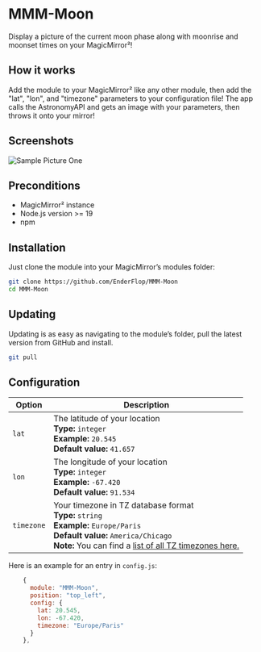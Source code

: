 
# MMM-Moon

Display a picture of the current moon phase along with moonrise and moonset times on your MagicMirror²!

## How it works

Add the module to your MagicMirror² like any other module, then add the "lat", "lon", and "timezone" parameters to your configuration file! The app calls the AstronomyAPI and gets an image with your parameters, then throws it onto your mirror!

## Screenshots

![Sample Picture One](./imgs/moon_pic1.png)

## Preconditions

* MagicMirror² instance
* Node.js version >= 19
* npm

## Installation

Just clone the module into your MagicMirror’s modules folder:

```bash
git clone https://github.com/EnderFlop/MMM-Moon
cd MMM-Moon
```

## Updating

Updating is as easy as navigating to the module’s folder, pull the latest version from GitHub and install.

```bash
git pull
```

## Configuration

| Option | Description |
| ------ | ----------- |
| `lat` | The latitude of your location<br>**Type:** `integer`<br>**Example:** `20.545`<br>**Default value:** `41.657` <br>|
| `lon` | The longitude of your location<br>**Type:** `integer`<br>**Example:** `-67.420`<br>**Default value:** `91.534` <br>|
| `timezone` | Your timezone in TZ database format<br>**Type:** `string` <br>**Example:** `Europe/Paris` <br>**Default value:** `America/Chicago`<br>**Note:** You can find a [list of all TZ timezones here.](https://en.wikipedia.org/wiki/List_of_tz_database_time_zones)

Here is an example for an entry in `config.js`:

```js
    {
      module: "MMM-Moon",
      position: "top_left",
      config: {
        lat: 20.545,
        lon: -67.420,
        timezone: "Europe/Paris"
      }
    },
```
